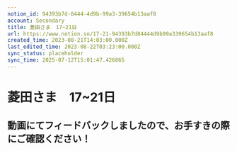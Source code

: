 ```yaml
---
notion_id: 94393b7d-8444-4d9b-99a3-39654b13aaf8
account: Secondary
title: 菱田さま　17~21日
url: https://www.notion.so/17-21-94393b7d84444d9b99a339654b13aaf8
created_time: 2023-08-21T14:03:00.000Z
last_edited_time: 2023-08-22T03:23:00.000Z
sync_status: placeholder
sync_time: 2025-07-12T15:01:47.426865
---
```

# 菱田さま　17~21日

動画にてフィードバックしましたので、お手すきの際にご確認ください！
---